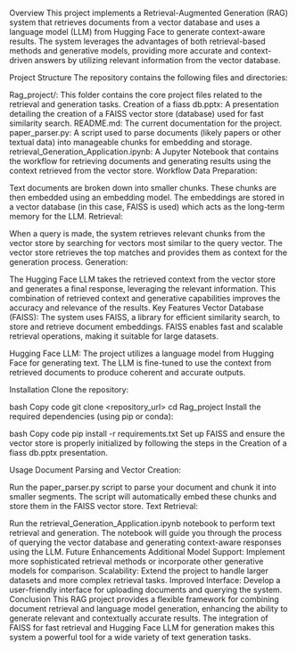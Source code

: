 Overview
This project implements a Retrieval-Augmented Generation (RAG) system that retrieves documents from a vector database and uses a language model (LLM) from Hugging Face to generate context-aware results. The system leverages the advantages of both retrieval-based methods and generative models, providing more accurate and context-driven answers by utilizing relevant information from the vector database.

Project Structure
The repository contains the following files and directories:

Rag_project/: This folder contains the core project files related to the retrieval and generation tasks.
Creation of a fiass db.pptx: A presentation detailing the creation of a FAISS vector store (database) used for fast similarity search.
README.md: The current documentation for the project.
paper_parser.py: A script used to parse documents (likely papers or other textual data) into manageable chunks for embedding and storage.
retrieval_Generation_Application.ipynb: A Jupyter Notebook that contains the workflow for retrieving documents and generating results using the context retrieved from the vector store.
Workflow
Data Preparation:

Text documents are broken down into smaller chunks. These chunks are then embedded using an embedding model.
The embeddings are stored in a vector database (in this case, FAISS is used) which acts as the long-term memory for the LLM.
Retrieval:

When a query is made, the system retrieves relevant chunks from the vector store by searching for vectors most similar to the query vector.
The vector store retrieves the top matches and provides them as context for the generation process.
Generation:

The Hugging Face LLM takes the retrieved context from the vector store and generates a final response, leveraging the relevant information.
This combination of retrieved context and generative capabilities improves the accuracy and relevance of the results.
Key Features
Vector Database (FAISS): The system uses FAISS, a library for efficient similarity search, to store and retrieve document embeddings. FAISS enables fast and scalable retrieval operations, making it suitable for large datasets.

Hugging Face LLM: The project utilizes a language model from Hugging Face for generating text. The LLM is fine-tuned to use the context from retrieved documents to produce coherent and accurate outputs.

Installation
Clone the repository:

bash
Copy code
git clone <repository_url>
cd Rag_project
Install the required dependencies (using pip or conda):

bash
Copy code
pip install -r requirements.txt
Set up FAISS and ensure the vector store is properly initialized by following the steps in the Creation of a fiass db.pptx presentation.

Usage
Document Parsing and Vector Creation:

Run the paper_parser.py script to parse your document and chunk it into smaller segments.
The script will automatically embed these chunks and store them in the FAISS vector store.
Text Retrieval:

Run the retrieval_Generation_Application.ipynb notebook to perform text retrieval and generation.
The notebook will guide you through the process of querying the vector database and generating context-aware responses using the LLM.
Future Enhancements
Additional Model Support: Implement more sophisticated retrieval methods or incorporate other generative models for comparison.
Scalability: Extend the project to handle larger datasets and more complex retrieval tasks.
Improved Interface: Develop a user-friendly interface for uploading documents and querying the system.
Conclusion
This RAG project provides a flexible framework for combining document retrieval and language model generation, enhancing the ability to generate relevant and contextually accurate results. The integration of FAISS for fast retrieval and Hugging Face LLM for generation makes this system a powerful tool for a wide variety of text generation tasks.
